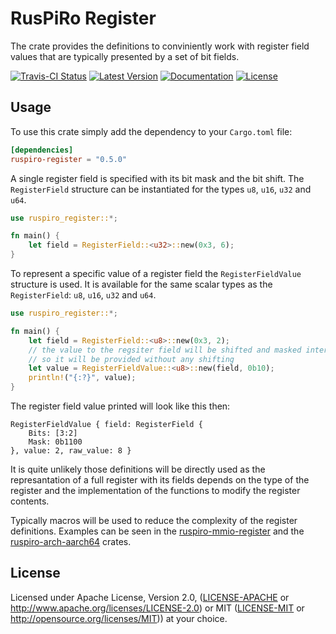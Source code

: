 # RusPiRo Register

The crate provides the definitions to conviniently work with register field values that are typically presented by a set of bit fields.

[![Travis-CI Status](https://api.travis-ci.org/RusPiRo/ruspiro-register.svg?branch=release)](https://travis-ci.org/RusPiRo/ruspiro-register)
[![Latest Version](https://img.shields.io/crates/v/ruspiro-register.svg)](https://crates.io/crates/ruspiro-register)
[![Documentation](https://docs.rs/ruspiro-register/badge.svg)](https://docs.rs/ruspiro-register)
[![License](https://img.shields.io/crates/l/ruspiro-register.svg)](https://github.com/RusPiRo/ruspiro-register#license)

## Usage

To use this crate simply add the dependency to your ``Cargo.toml`` file:

```toml
[dependencies]
ruspiro-register = "0.5.0"
```

A single register field is specified with its bit mask and the bit shift. The `RegisterField` structure can be instantiated for the types `u8`, `u16`, `u32` and `u64`.

```rust
use ruspiro_register::*;

fn main() {
    let field = RegisterField::<u32>::new(0x3, 6);
}
```

To represent a specific value of a register field the `RegisterFieldValue` structure is used. It is available for the same scalar types as the `RegisterField`: `u8`, `u16`, `u32` and `u64`.

```rust
use ruspiro_register::*;

fn main() {
    let field = RegisterField::<u8>::new(0x3, 2);
    // the value to the regsiter field will be shifted and masked internally
    // so it will be provided without any shifting
    let value = RegisterFieldValue::<u8>::new(field, 0b10);
    println!("{:?}", value);
}
```

The register field value printed will look like this then:

```text
RegisterFieldValue { field: RegisterField {
    Bits: [3:2]
    Mask: 0b1100
}, value: 2, raw_value: 8 }
```

It is quite unlikely those definitions will be directly used as the represantation of a full register with its fields depends on the type of the register and the implementation of the functions to modify the register contents.

Typically macros will be used to reduce the complexity of the register definitions. Examples can be seen in the [ruspiro-mmio-register](https://crates.io/crates/ruspiro-mmio-register) and the [ruspiro-arch-aarch64](https://crates.io/crates/ruspiro-arch-aarch64) crates.

## License

Licensed under Apache License, Version 2.0, ([LICENSE-APACHE](LICENSE-APACHE) or http://www.apache.org/licenses/LICENSE-2.0) or MIT ([LICENSE-MIT](LICENSE-MIT) or http://opensource.org/licenses/MIT)) at your choice.